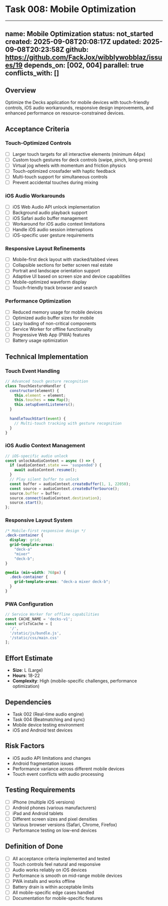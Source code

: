 # Task 008: Mobile Optimization

---
name: Mobile Optimization
status: not_started
created: 2025-09-08T20:08:17Z
updated: 2025-09-08T20:23:58Z
github: https://github.com/FackJox/wibblywobblaz/issues/19
depends_on: [002, 004]
parallel: true
conflicts_with: []
---

## Overview

Optimize the Decks application for mobile devices with touch-friendly controls, iOS audio workarounds, responsive design improvements, and enhanced performance on resource-constrained devices.

## Acceptance Criteria

### Touch-Optimized Controls
- [ ] Larger touch targets for all interactive elements (minimum 44px)
- [ ] Custom touch gestures for deck controls (swipe, pinch, long-press)
- [ ] Virtual jog wheels with momentum and friction physics
- [ ] Touch-optimized crossfader with haptic feedback
- [ ] Multi-touch support for simultaneous controls
- [ ] Prevent accidental touches during mixing

### iOS Audio Workarounds
- [ ] iOS Web Audio API unlock implementation
- [ ] Background audio playback support
- [ ] iOS Safari audio buffer management
- [ ] Workaround for iOS audio context limitations
- [ ] Handle iOS audio session interruptions
- [ ] iOS-specific user gesture requirements

### Responsive Layout Refinements
- [ ] Mobile-first deck layout with stacked/tabbed views
- [ ] Collapsible sections for better screen real estate
- [ ] Portrait and landscape orientation support
- [ ] Adaptive UI based on screen size and device capabilities
- [ ] Mobile-optimized waveform display
- [ ] Touch-friendly track browser and search

### Performance Optimization
- [ ] Reduced memory usage for mobile devices
- [ ] Optimized audio buffer sizes for mobile
- [ ] Lazy loading of non-critical components
- [ ] Service Worker for offline functionality
- [ ] Progressive Web App (PWA) features
- [ ] Battery usage optimization

## Technical Implementation

### Touch Event Handling
```javascript
// Advanced touch gesture recognition
class TouchGestureHandler {
  constructor(element) {
    this.element = element;
    this.touches = new Map();
    this.setupEventListeners();
  }
  
  handleTouchStart(event) {
    // Multi-touch tracking with gesture recognition
  }
}
```

### iOS Audio Context Management
```javascript
// iOS-specific audio unlock
const unlockAudioContext = async () => {
  if (audioContext.state === 'suspended') {
    await audioContext.resume();
  }
  // Play silent buffer to unlock
  const buffer = audioContext.createBuffer(1, 1, 22050);
  const source = audioContext.createBufferSource();
  source.buffer = buffer;
  source.connect(audioContext.destination);
  source.start();
};
```

### Responsive Layout System
```css
/* Mobile-first responsive design */
.deck-container {
  display: grid;
  grid-template-areas: 
    "deck-a"
    "mixer"
    "deck-b";
}

@media (min-width: 768px) {
  .deck-container {
    grid-template-areas: "deck-a mixer deck-b";
  }
}
```

### PWA Configuration
```javascript
// Service Worker for offline capabilities
const CACHE_NAME = 'decks-v1';
const urlsToCache = [
  '/',
  '/static/js/bundle.js',
  '/static/css/main.css'
];
```

## Effort Estimate
- **Size**: L (Large)
- **Hours**: 18-22
- **Complexity**: High (mobile-specific challenges, performance optimization)

## Dependencies
- Task 002 (Real-time audio engine)
- Task 004 (Beatmatching and sync)
- Mobile device testing environment
- iOS and Android test devices

## Risk Factors
- iOS audio API limitations and changes
- Android fragmentation issues
- Performance variance across different mobile devices
- Touch event conflicts with audio processing

## Testing Requirements
- [ ] iPhone (multiple iOS versions)
- [ ] Android phones (various manufacturers)
- [ ] iPad and Android tablets
- [ ] Different screen sizes and pixel densities
- [ ] Various browser versions (Safari, Chrome, Firefox)
- [ ] Performance testing on low-end devices

## Definition of Done
- [ ] All acceptance criteria implemented and tested
- [ ] Touch controls feel natural and responsive
- [ ] Audio works reliably on iOS devices
- [ ] Performance is smooth on mid-range mobile devices
- [ ] PWA installs and works offline
- [ ] Battery drain is within acceptable limits
- [ ] All mobile-specific edge cases handled
- [ ] Documentation for mobile-specific features
